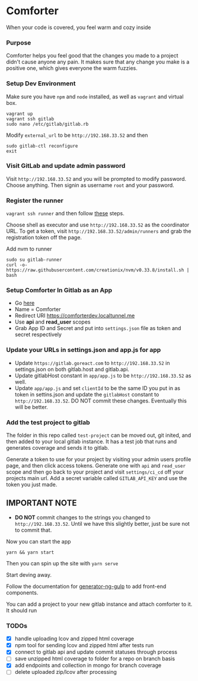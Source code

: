 # Comforter
When your code is covered, you feel warm and cozy inside

### Purpose
Comforter helps you feel good that the changes you made to a project didn't cause anyone any pain.  It makes sure that any change you make is a positive one, which gives everyone the warm fuzzies.

### Setup Dev Environment
Make sure you have `npm` and `node` installed, as well as `vagrant` and virtual box.

```shell
vagrant up
vagrant ssh gitlab
sudo nano /etc/gitlab/gitlab.rb
```

Modify `external_url` to be `http://192.168.33.52` and then

```shell
sudo gitlab-ctl reconfigure
exit
```

### Visit GitLab and update admin password
Visit `http://192.168.33.52` and you will be prompted to modify password.  Choose anything.  Then signin as username `root` and your password.

### Register the runner

`vagrant ssh runner` and then follow [these](https://docs.gitlab.com/runner/register/index.html) steps.

Choose shell as executor and use `http://192.168.33.52` as the coordinator URL.  To get a token,
visit `http://192.168.33.52/admin/runners` and grab the registration token off the page.

Add nvm to runner
```
sudo su gitlab-runner
curl -o- https://raw.githubusercontent.com/creationix/nvm/v0.33.8/install.sh | bash
```

### Setup Comforter In Gitlab as an App
* Go [here](http://192.168.33.52/admin/applications/new)
* Name = Comforter
* Redirect URI https://comforterdev.localtunnel.me
* Use **api** and **read_user** scopes
* Grab App ID and Secret and put into `settings.json` file as token and secret respectively

### Update your URLs in settings.json and app.js for app
* Update `https://gitlab.goreact.com` to `http://192.168.33.52` in settings.json on both gitlab.host and gitlab.api.
* Update gitlabHost constant in `app/app.js` to be `http://192.168.33.52` as well.
* Update `app/app.js` and set `clientId` to be the same ID you put in as token in settins.json and update the `gitlabHost` constant to `http://192.168.33.52`.  DO NOT commit these changes.  Eventually this will be better.

### Add the test project to gitlab
The folder in this repo called `test-project` can be moved out, git inited, and then added to your local gitlab instance.  It has a test job that runs and generates coverage and sends it to gitlab.

Generate a token to use for your project by visiting your admin users profile page, and then click access tokens.  Generate one with `api` and `read_user` scope and then go back to your project and visit `settings/ci_cd` off your projects main url.  Add a secret variable called `GITLAB_API_KEY` and use the token you just made.

## IMPORTANT NOTE
* **DO NOT** commit changes to the strings you changed to `http://192.168.33.52`.  Until we have this slightly better, just be sure not to commit that.

Now you can start the app
```
yarn && yarn start
```

Then you can spin up the site with `yarn serve`

Start deving away.

Follow the documentation for [generator-ng-gulp](https://github.com/erikdonohoo/generator-ng-gulp) to add front-end components.

You can add a project to your new gitlab instance and attach comforter to it.
It should run

### TODOs

* [x] handle uploading lcov and zipped html coverage
* [x] npm tool for sending lcov and zipped html after tests run
* [x] connect to gitlab api and update commit statuses through process
* [ ] save unzipped html coverage to folder for a repo on branch basis
* [x] add endpoints and collection in mongo for branch coverage
* [ ] delete uploaded zip/lcov after processing
